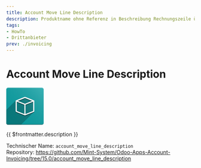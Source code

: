 ```yaml
---
title: Account Move Line Description
description: Produktname ohne Referenz in Beschreibung Rechnungszeile übertragen.
tags:
- HowTo
- Drittanbieter
prev: ./invoicing
---
```

# Account Move Line Description

![icon_oms_box](attachments/icon_oms_box.png)

{{ $frontmatter.description }}

Technischer Name: `account_move_line_description`\
Repository: <https://github.com/Mint-System/Odoo-Apps-Account-Invoicing/tree/15.0/account_move_line_description>
